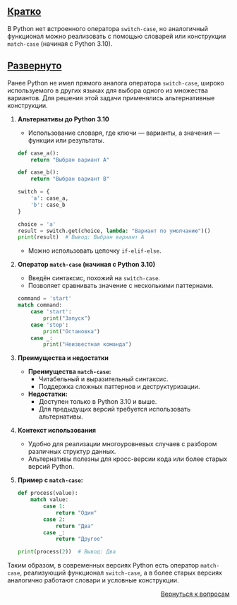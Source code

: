 ## <u>Кратко</u>

В Python нет встроенного оператора `switch-case`, но аналогичный функционал можно реализовать с помощью словарей или
конструкции `match-case` (начиная с Python 3.10).

## <u>Развернуто</u>

Ранее Python не имел прямого аналога оператора `switch-case`, широко используемого в других языках для выбора одного из
множества вариантов. Для решения этой задачи применялись альтернативные конструкции.

1. **Альтернативы до Python 3.10**
    - Использование словаря, где ключи — варианты, а значения — функции или результаты.
    ```python
    def case_a():
        return "Выбран вариант A"
    
    def case_b():
        return "Выбран вариант B"
    
    switch = {
        'a': case_a,
        'b': case_b
    }
    
    choice = 'a'
    result = switch.get(choice, lambda: "Вариант по умолчанию")()
    print(result)  # Вывод: Выбран вариант A
    ```
    - Можно использовать цепочку `if-elif-else`.

2. **Оператор `match-case` (начиная с Python 3.10)**
    - Введён синтаксис, похожий на `switch-case`.
    - Позволяет сравнивать значение с несколькими паттернами.
    ```python
    command = 'start'
    match command:
        case 'start':
            print("Запуск")
        case 'stop':
            print("Остановка")
        case _:
            print("Неизвестная команда")
    ```

3. **Преимущества и недостатки**
    - **Преимущества `match-case`:**
        - Читабельный и выразительный синтаксис.
        - Поддержка сложных паттернов и деструктуризации.
    - **Недостатки:**
        - Доступен только в Python 3.10 и выше.
        - Для предыдущих версий требуется использовать альтернативы.

4. **Контекст использования**
    - Удобно для реализации многоуровневых случаев с разбором различных структур данных.
    - Альтернативы полезны для кросс-версии кода или более старых версий Python.

5. **Пример с `match-case`:**
    ```python
    def process(value):
        match value:
            case 1:
                return "Один"
            case 2:
                return "Два"
            case _:
                return "Другое"
    
    print(process(2))  # Вывод: Два
    ```

Таким образом, в современных версиях Python есть оператор `match-case`, реализующий функционал `switch-case`, а в более
старых версиях аналогично работают словари и условные конструкции.

<div align="right">

[Вернуться к вопросам](../Вопросы.md)

</div>
